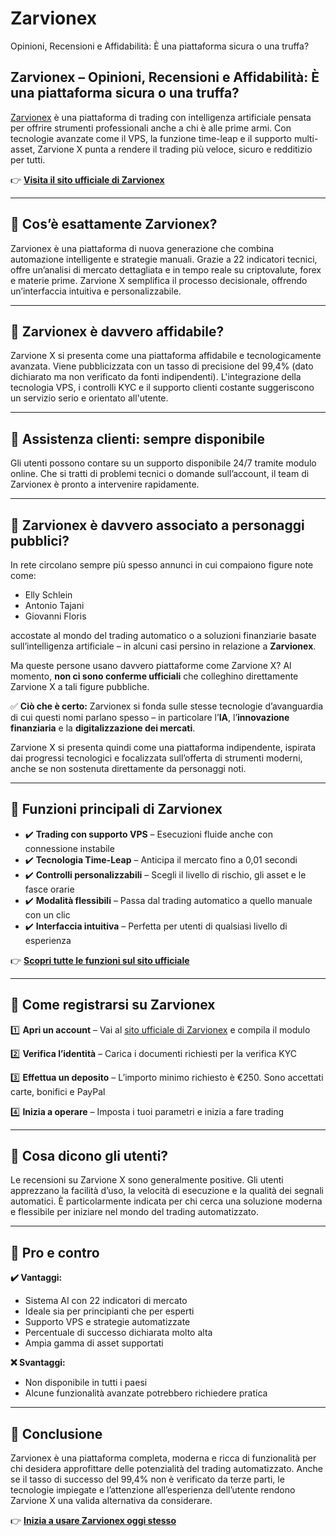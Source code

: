 # Zarvionex
Opinioni, Recensioni e Affidabilità: È una piattaforma sicura o una truffa?

## Zarvionex – Opinioni, Recensioni e Affidabilità: È una piattaforma sicura o una truffa?

[Zarvionex](https://zarvionex.it) è una piattaforma di trading con intelligenza artificiale pensata per offrire strumenti professionali anche a chi è alle prime armi. Con tecnologie avanzate come il VPS, la funzione time-leap e il supporto multi-asset, Zarvione X punta a rendere il trading più veloce, sicuro e redditizio per tutti.

👉 **[Visita il sito ufficiale di Zarvionex](https://zarvionex.it)**

---

## 📌 Cos’è esattamente Zarvionex?

Zarvionex è una piattaforma di nuova generazione che combina automazione intelligente e strategie manuali. Grazie a 22 indicatori tecnici, offre un’analisi di mercato dettagliata e in tempo reale su criptovalute, forex e materie prime. Zarvione X semplifica il processo decisionale, offrendo un’interfaccia intuitiva e personalizzabile.

---

## 📌 Zarvionex è davvero affidabile?

Zarvione X si presenta come una piattaforma affidabile e tecnologicamente avanzata. Viene pubblicizzata con un tasso di precisione del 99,4% (dato dichiarato ma non verificato da fonti indipendenti). L'integrazione della tecnologia VPS, i controlli KYC e il supporto clienti costante suggeriscono un servizio serio e orientato all'utente.

---

## 📌 Assistenza clienti: sempre disponibile

Gli utenti possono contare su un supporto disponibile 24/7 tramite modulo online. Che si tratti di problemi tecnici o domande sull’account, il team di Zarvionex è pronto a intervenire rapidamente.

---

## 📌 Zarvionex è davvero associato a personaggi pubblici?

In rete circolano sempre più spesso annunci in cui compaiono figure note come:

- Elly Schlein
- Antonio Tajani
- Giovanni Floris

accostate al mondo del trading automatico o a soluzioni finanziarie basate sull’intelligenza artificiale – in alcuni casi persino in relazione a **Zarvionex**.

Ma queste persone usano davvero piattaforme come Zarvione X? Al momento, **non ci sono conferme ufficiali** che colleghino direttamente Zarvione X a tali figure pubbliche.

✅ **Ciò che è certo:** Zarvionex si fonda sulle stesse tecnologie d’avanguardia di cui questi nomi parlano spesso – in particolare l’**IA**, l’**innovazione finanziaria** e la **digitalizzazione dei mercati**.

Zarvione X si presenta quindi come una piattaforma indipendente, ispirata dai progressi tecnologici e focalizzata sull’offerta di strumenti moderni, anche se non sostenuta direttamente da personaggi noti.

---

## 📌 Funzioni principali di Zarvionex

- ✔️ **Trading con supporto VPS** – Esecuzioni fluide anche con connessione instabile
- ✔️ **Tecnologia Time-Leap** – Anticipa il mercato fino a 0,01 secondi
- ✔️ **Controlli personalizzabili** – Scegli il livello di rischio, gli asset e le fasce orarie
- ✔️ **Modalità flessibili** – Passa dal trading automatico a quello manuale con un clic
- ✔️ **Interfaccia intuitiva** – Perfetta per utenti di qualsiasi livello di esperienza

👉 **[Scopri tutte le funzioni sul sito ufficiale](https://zarvionex.it)**

---

## 📌 Come registrarsi su Zarvionex

1️⃣ **Apri un account** – Vai al [sito ufficiale di Zarvionex](https://zarvionex.it) e compila il modulo

2️⃣ **Verifica l’identità** – Carica i documenti richiesti per la verifica KYC

3️⃣ **Effettua un deposito** – L’importo minimo richiesto è €250. Sono accettati carte, bonifici e PayPal

4️⃣ **Inizia a operare** – Imposta i tuoi parametri e inizia a fare trading

---

## 📌 Cosa dicono gli utenti?

Le recensioni su Zarvione X sono generalmente positive. Gli utenti apprezzano la facilità d’uso, la velocità di esecuzione e la qualità dei segnali automatici. È particolarmente indicata per chi cerca una soluzione moderna e flessibile per iniziare nel mondo del trading automatizzato.

---

## 📌 Pro e contro

**✔️ Vantaggi:**
- Sistema AI con 22 indicatori di mercato
- Ideale sia per principianti che per esperti
- Supporto VPS e strategie automatizzate
- Percentuale di successo dichiarata molto alta
- Ampia gamma di asset supportati

**❌ Svantaggi:**
- Non disponibile in tutti i paesi
- Alcune funzionalità avanzate potrebbero richiedere pratica

---

## 📌 Conclusione

Zarvionex è una piattaforma completa, moderna e ricca di funzionalità per chi desidera approfittare delle potenzialità del trading automatizzato. Anche se il tasso di successo del 99,4% non è verificato da terze parti, le tecnologie impiegate e l’attenzione all’esperienza dell’utente rendono Zarvione X una valida alternativa da considerare.

👉 **[Inizia a usare Zarvionex oggi stesso](https://zarvionex.it)**

